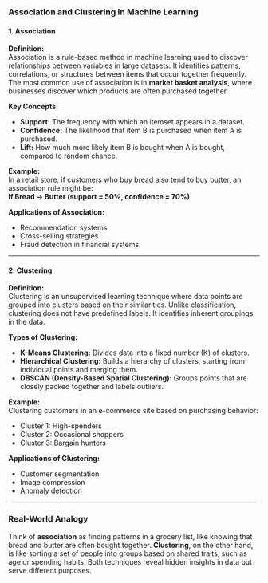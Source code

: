 ### **Association and Clustering in Machine Learning**

#### **1. Association**
**Definition:**  
Association is a rule-based method in machine learning used to discover relationships between variables in large datasets. It identifies patterns, correlations, or structures between items that occur together frequently. The most common use of association is in **market basket analysis**, where businesses discover which products are often purchased together.

**Key Concepts:**
- **Support:** The frequency with which an itemset appears in a dataset.
- **Confidence:** The likelihood that item B is purchased when item A is purchased.
- **Lift:** How much more likely item B is bought when A is bought, compared to random chance.

**Example:**  
In a retail store, if customers who buy bread also tend to buy butter, an association rule might be:  
**If Bread → Butter (support = 50%, confidence = 70%)**

**Applications of Association:**
- Recommendation systems
- Cross-selling strategies
- Fraud detection in financial systems

---

#### **2. Clustering**
**Definition:**  
Clustering is an unsupervised learning technique where data points are grouped into clusters based on their similarities. Unlike classification, clustering does not have predefined labels. It identifies inherent groupings in the data.

**Types of Clustering:**
- **K-Means Clustering:** Divides data into a fixed number (K) of clusters.
- **Hierarchical Clustering:** Builds a hierarchy of clusters, starting from individual points and merging them.
- **DBSCAN (Density-Based Spatial Clustering):** Groups points that are closely packed together and labels outliers.

**Example:**  
Clustering customers in an e-commerce site based on purchasing behavior:
- Cluster 1: High-spenders
- Cluster 2: Occasional shoppers
- Cluster 3: Bargain hunters

**Applications of Clustering:**
- Customer segmentation
- Image compression
- Anomaly detection

---

### Real-World Analogy
Think of **association** as finding patterns in a grocery list, like knowing that bread and butter are often bought together. **Clustering**, on the other hand, is like sorting a set of people into groups based on shared traits, such as age or spending habits. Both techniques reveal hidden insights in data but serve different purposes.
